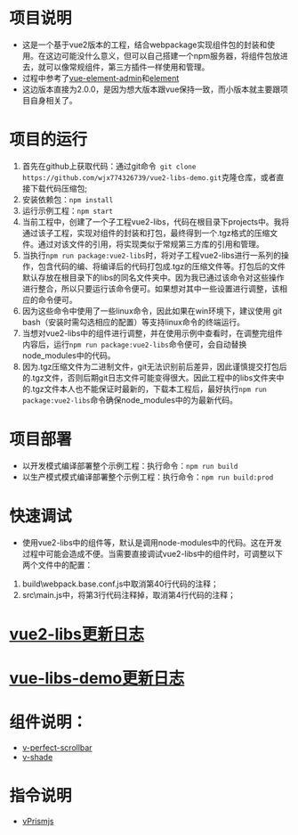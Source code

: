 # 项目说明
- 这是一个基于vue2版本的工程，结合webpackage实现组件包的封装和使用。在这边可能没什么意义，但可以自己搭建一个npm服务器，将组件包放进去，就可以像常规组件，第三方插件一样使用和管理。
- 过程中参考了[vue-element-admin](https://github.com/PanJiaChen/vue-element-admin.git)和[element](https://github.com/ElemeFE/element.git)
- 这边版本直接为2.0.0，是因为想大版本跟vue保持一致，而小版本就主要跟项目自身相关了。

# 项目的运行
1. 首先在github上获取代码：通过git命令` git clone https://github.com/wjx774326739/vue2-libs-demo.git`克隆仓库，或者直接下载代码压缩包;
2. 安装依赖包：`npm install `
3. 运行示例工程：`npm start`
4. 当前工程中，创建了一个子工程vue2-libs，代码在根目录下projects中。我将通过该子工程，实现对组件的封装和打包，最终得到一个.tgz格式的压缩文件。通过对该文件的引用，将实现类似于常规第三方库的引用和管理。
5. 当执行`npm run package:vue2-libs`时，将对子工程vue2-libs进行一系列的操作，包含代码的编、将编译后的代码打包成.tgz的压缩文件等。打包后的文件默认存放在根目录下的libs的同名文件夹中。因为我已通过该命令对这些操作进行整合，所以只要运行该命令便可。如果想对其中一些设置进行调整，该相应的命令便可。
6. 因为这些命令中使用了一些linux命令，因此如果在win环境下，建议使用 git bash（安装时需勾选相应的配置）等支持linux命令的终端运行。
7. 当想对vue2-libs中的组件进行调整，并在使用示例中查看时，在调整完组件内容后，运行`npm run package:vue2-libs`命令便可，会自动替换node_modules中的代码。
8. 因为.tgz压缩文件为二进制文件，git无法识别前后差异，因此谨慎提交打包后的.tgz文件，否则后期git日志文件可能变得很大。因此工程中的libs文件夹中的.tgz文件本人也不能保证时最新的，下载本工程后，最好执行`npm run package:vue2-libs`命令确保node_modules中的为最新代码。

# 项目部署
- 以开发模式编译部署整个示例工程：执行命令：`npm run build`
- 以生产模式模式编译部署整个示例工程：执行命令：`npm run build:prod`

# 快速调试
- 使用vue2-libs中的组件等，默认是调用node-modules中的代码。这在开发过程中可能会造成不便。当需要直接调试vue2-libs中的组件时，可调整以下两个文件中的配置：
1. build\webpack.base.conf.js中取消第40行代码的注释；
2. src\main.js中，将第3行代码注释掉，取消第4行代码的注释；

# [vue2-libs更新日志](/projects/vue2-libs/changelog.md)

# [vue-libs-demo更新日志](/static/changelog.md)

# 组件说明：
- [v-perfect-scrollbar](/src/app/components/perfect-scrollbar-demo/readme.md)
- [v-shade](/src/app/components/shade-demo/readme.md)

# 指令说明
- [vPrismjs](/src/app/components/prismjs-demo/readme.md)